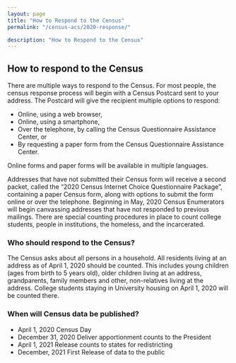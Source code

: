 ```yaml
---
layout: page
title: "How to Respond to the Census"
permalink: "/census-acs/2020-response/"

description: "How to Respond to the Census"
---
```


## How to respond to the Census

There are multiple ways to respond to the Census.  For most people, the census response process will begin with a Census Postcard sent to your address. The Postcard will give the recipient multiple options to respond:

* Online, using a web browser,
* Online, using a smartphone,
* Over the telephone, by calling the Census Questionnaire Assistance Center, or 
* By requesting a paper form from the Census Questionnaire Assistance Center.

Online forms and paper forms will be available in multiple languages.

Addresses that have not submitted their Census form will receive a second packet, called the “2020 Census Internet Choice Questionnaire Package”, containing a paper Census form, along with options to submit the form online or over the telephone. Beginning in May, 2020 Census Enumerators will begin canvassing addresses that have not responded to previous mailings.
There are special counting procedures in place to count college students, people in institutions, the homeless, and the incarcerated.

### Who should respond to the Census?
The Census asks about all persons in a household.  All residents living at an address as of April 1, 2020 should be counted.  This includes young children (ages from birth to 5 years old), older children living at an address, grandparents, family members and other, non-relatives living at the address.  College students staying in University housing on April 1, 2020 will be counted there.  

### When will Census data be published?
* April 1, 2020 Census Day
* December 31, 2020 Deliver apportionment counts to the President  
* April 1, 2021 Release counts to states for redistricting
* December, 2021 First Release of data to the public
